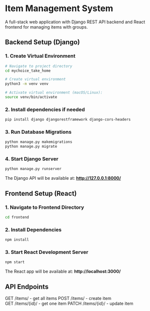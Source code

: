 # Item Management System

A full-stack web application with Django REST API backend and React frontend for managing items with groups.


## Backend Setup (Django)

### 1. Create Virtual Environment

```bash
# Navigate to project directory
cd mychoice_take_home

# Create virtual environment
python3 -m venv venv

# Activate virtual environment (macOS/Linux):
source venv/bin/activate
```

### 2. Install dependencies if needed

```bash
pip install django djangorestframework django-cors-headers
```

### 3. Run Database Migrations

```bash
python manage.py makemigrations
python manage.py migrate
```

### 4. Start Django Server

```bash
python manage.py runserver
```

The Django API will be available at: **http://127.0.0.1:8000/**

## Frontend Setup (React)

### 1. Navigate to Frontend Directory

```bash
cd frontend
```

### 2. Install Dependencies

```bash
npm install
```

### 3. Start React Development Server

```bash
npm start
```

The React app will be available at: **http://localhost:3000/**

## API Endpoints

GET /items/ - get all items
POST /items/ - create item  
GET /items/{id}/ - get one item
PATCH /items/{id}/ - update item

